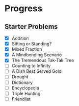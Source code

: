 # Progress

## Starter Problems
- [x] Addition
- [x] Sitting or Standing?
- [x] Mixed Fraction
- [x] A Mindbending Scenario
- [x] The Tremendous Tak-Tak Tree
- [ ] Counting to Infinity
- [ ] A Dish Best Served Gold
- [ ] Drought
- [ ] Dictionary
- [ ] Encyclopedia
- [ ] Triple Hunting
- [ ] Friendlist